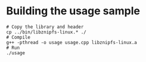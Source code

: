 
# Building the usage sample

```
# Copy the library and header
cp ../bin/libznipfs-linux.* ./
# Compile
g++ -pthread -o usage usage.cpp libznipfs-linux.a
# Run
./usage
```
